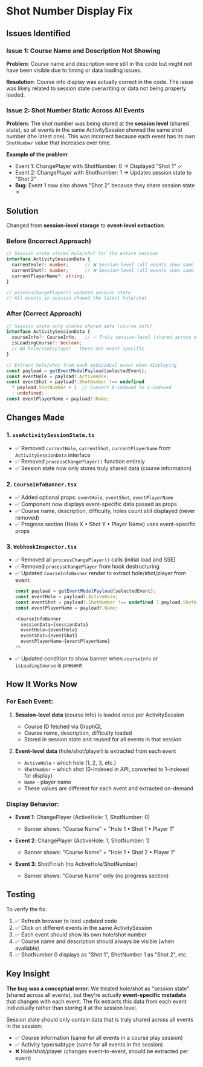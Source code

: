 # Shot Number Display Fix

## Issues Identified

### Issue 1: Course Name and Description Not Showing
**Problem**: Course name and description were still in the code but might not have been visible due to timing or data loading issues.

**Resolution**: Course info display was actually correct in the code. The issue was likely related to session state overwriting or data not being properly loaded.

### Issue 2: Shot Number Static Across All Events
**Problem**: The shot number was being stored at the **session level** (shared state), so all events in the same ActivitySession showed the same shot number (the latest one). This was incorrect because each event has its own `ShotNumber` value that increases over time.

**Example of the problem**:
- Event 1: ChangePlayer with ShotNumber: 0 → Displayed "Shot 1" ✓
- Event 2: ChangePlayer with ShotNumber: 1 → Updates session state to "Shot 2"
- **Bug**: Event 1 now also shows "Shot 2" because they share session state ✗

## Solution

Changed from **session-level storage** to **event-level extraction**:

### Before (Incorrect Approach)
```typescript
// Session state stored hole/shot for the entire session
interface ActivitySessionData {
  currentHole?: number;      // ❌ Session-level (all events show same value)
  currentShot?: number;      // ❌ Session-level (all events show same value)
  currentPlayerName?: string;
}

// processChangePlayer() updated session state
// All events in session showed the latest hole/shot
```

### After (Correct Approach)
```typescript
// Session state only stores shared data (course info)
interface ActivitySessionData {
  courseInfo?: CourseInfo;   // ✓ Truly session-level (shared across events)
  isLoadingCourse?: boolean;
  // NO hole/shot/player - these are event-specific
}

// Extract hole/shot from each individual event when displaying
const payload = getEventModelPayload(selectedEvent);
const eventHole = payload?.ActiveHole;
const eventShot = payload?.ShotNumber !== undefined 
  ? payload.ShotNumber + 1  // Convert 0-indexed to 1-indexed
  : undefined;
const eventPlayerName = payload?.Name;
```

## Changes Made

### 1. `useActivitySessionState.ts`
- ✅ Removed `currentHole`, `currentShot`, `currentPlayerName` from `ActivitySessionData` interface
- ✅ Removed `processChangePlayer()` function entirely
- ✅ Session state now only stores truly shared data (course information)

### 2. `CourseInfoBanner.tsx`
- ✅ Added optional props: `eventHole`, `eventShot`, `eventPlayerName`
- ✅ Component now displays event-specific data passed as props
- ✅ Course name, description, difficulty, holes count still displayed (never removed)
- ✅ Progress section (Hole X • Shot Y • Player Name) uses event-specific props

### 3. `WebhookInspector.tsx`
- ✅ Removed all `processChangePlayer()` calls (initial load and SSE)
- ✅ Removed `processChangePlayer` from hook destructuring
- ✅ Updated `CourseInfoBanner` render to extract hole/shot/player from event:
  ```typescript
  const payload = getEventModelPayload(selectedEvent);
  const eventHole = payload?.ActiveHole;
  const eventShot = payload?.ShotNumber !== undefined ? payload.ShotNumber + 1 : undefined;
  const eventPlayerName = payload?.Name;
  
  <CourseInfoBanner 
    sessionData={sessionData} 
    eventHole={eventHole}
    eventShot={eventShot}
    eventPlayerName={eventPlayerName}
  />
  ```
- ✅ Updated condition to show banner when `courseInfo` or `isLoadingCourse` is present

## How It Works Now

### For Each Event:
1. **Session-level data** (course info) is loaded once per ActivitySession
   - Course ID fetched via GraphQL
   - Course name, description, difficulty loaded
   - Stored in session state and reused for all events in that session

2. **Event-level data** (hole/shot/player) is extracted from each event
   - `ActiveHole` - which hole (1, 2, 3, etc.)
   - `ShotNumber` - which shot (0-indexed in API, converted to 1-indexed for display)
   - `Name` - player name
   - These values are different for each event and extracted on-demand

### Display Behavior:
- **Event 1**: ChangePlayer (ActiveHole: 1, ShotNumber: 0)
  - Banner shows: "Course Name" + "Hole 1 • Shot 1 • Player 1"
  
- **Event 2**: ChangePlayer (ActiveHole: 1, ShotNumber: 1)
  - Banner shows: "Course Name" + "Hole 1 • Shot 2 • Player 1"
  
- **Event 3**: ShotFinish (no ActiveHole/ShotNumber)
  - Banner shows: "Course Name" only (no progress section)

## Testing

To verify the fix:

1. ✅ Refresh browser to load updated code
2. ✅ Click on different events in the same ActivitySession
3. ✅ Each event should show its own hole/shot number
4. ✅ Course name and description should always be visible (when available)
5. ✅ ShotNumber 0 displays as "Shot 1", ShotNumber 1 as "Shot 2", etc.

## Key Insight

**The bug was a conceptual error**: We treated hole/shot as "session state" (shared across all events), but they're actually **event-specific metadata** that changes with each event. The fix extracts this data from each event individually rather than storing it at the session level.

Session state should only contain data that is truly shared across all events in the session:
- ✅ Course information (same for all events in a course play session)
- ✅ Activity type/subtype (same for all events in the session)
- ❌ Hole/shot/player (changes event-to-event, should be extracted per event)

